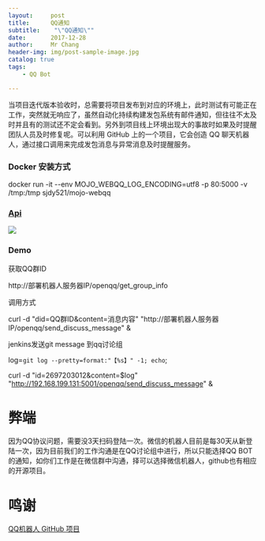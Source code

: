 ```yaml
---
layout:     post
title:     	QQ通知
subtitle:    "\"QQ通知\""
date:       2017-12-28
author:     Mr Chang
header-img: img/post-sample-image.jpg
catalog: true
tags:
    - QQ Bot

---
```





当项目迭代版本验收时，总需要将项目发布到对应的环境上，此时测试有可能正在工作，突然就无响应了，虽然自动化持续构建发包系统有邮件通知，但往往不太及时并且有的测试还不定会看到。另外到项目线上环境出现大的事故时如果及时提醒团队人员及时修复呢。可以利用 GitHub 上的一个项目，它会创造 QQ 聊天机器人，通过接口调用来完成发包消息与异常消息及时提醒服务。


### Docker 安装方式

docker run -it  --env MOJO_WEBQQ_LOG_ENCODING=utf8 -p 80:5000 -v /tmp:/tmp sjdy521/mojo-webqq 


### [Api](https://github.com/sjdy521/Mojo-Webqq/blob/master/API.md#%E5%8F%91%E9%80%81%E8%AE%A8%E8%AE%BA%E7%BB%84%E6%B6%88%E6%81%AF)

![](http://cdn-blog.jetbrains.org.cn/17-12-28/66719202.jpg)


### Demo

获取QQ群ID

http://部署机器人服务器IP/openqq/get_group_info


调用方式

curl -d "did=QQ群ID&content=消息内容" "http://部署机器人服务器IP/openqq/send_discuss_message" &

jenkins发送git message 到qq讨论组

log=`git log --pretty=format:"【%s】" -1; echo`;

curl -d "id=2697203012&content=$log" "http://192.168.199.131:5001/openqq/send_discuss_message" &

# 弊端
  
  因为QQ协议问题，需要没3天扫码登陆一次。微信的机器人目前是每30天从新登陆一次，因为目前我们的工作沟通是在QQ讨论组中进行，所以只能选择QQ BOT的通知，如你们工作是在微信群中沟通，择可以选择微信机器人，github也有相应的开源项目。

# 鸣谢

[QQ机器人 GitHub 项目](https://github.com/sjdy521/Mojo-Webqq) 






